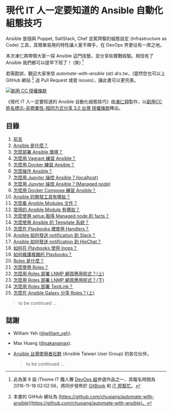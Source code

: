 # 現代 IT 人一定要知道的 Ansible 自動化組態技巧

Ansible 是個與 Puppet, SaltStack, Chef 並駕齊驅的組態設定 (Infrastructure as Code) 工具，其簡單易用的特性讓人愛不釋手，在 DevOps 界更佔有一席之地。

本次凍仁將帶領大家一探 Ansible 這門技藝，並分享些實戰經驗。相信有了 Ansible 我們都可以提早下班了！ (笑) [^1]

若需勘誤，觀迎大家來信 _automate-with-ansible (at) drx.tw_，(當然您也可以上 GitHub 網站 [^2] 送 Pull Request 或發 issues)，讓此書可以更完美。

<a rel="license" href="http://creativecommons.org/licenses/by-nc-sa/3.0/tw/" target="_blank"><img alt="創用 CC 授權條款" style="border-width:0" src="https://i.creativecommons.org/l/by-nc-sa/3.0/tw/88x31.png" /></a>

《現代 IT 人一定要知道的 Ansible 自動化組態技巧》由[凍仁翔][chusiang]製作，以[創用CC 姓名標示-非商業性-相同方式分享 3.0 台灣 授權條款][cc-by-nc-sa]釋出。


## 目錄

1. [前言](01.intro.md)
1. [Ansible 是什麼？](02.what-is-the-ansible.md)
1. [怎麼部署 Ansible 環境？](03.how-to-deploy-the-ansible.md)
1. [怎麼用 Vagrant 練習 Ansible？](04.how-to-practive-the-ansible-with-vagrant.md)
1. [怎麼用 Docker 練習 Ansible？](05.how-to-practive-the-ansible-with-docker.md)
1. [怎麼操作 Ansible？](06.how-to-use-the-ansible.md)
1. [怎麼用 Jupyter 操控 Ansible？(localhost)](07.how-to-practive-the-ansible-with-jupyter1.md)
1. [怎麼用 Jupyter 操控 Ansible？(Managed node)](08.how-to-practive-the-ansible-with-jupyter2.md)
1. [怎麼用 Docker Compose 練習 Ansible？](09.how-to-practive-the-ansible-with-docker-compose.md)
1. [Ansible 的開發工具有哪些？](10.which-are-the-ansible-developer-tools.md)
1. [怎麼看 Ansible Modules 文件？](11.how-to-see-the-ansible-module-document.md)
1. [常用的 Ansible Module 有哪些？](12.which-are-the-commonly-used-modules.md)
1. [怎麼使用 setup 取得 Managed node 的 facts？](13.how-to-get-the-managed-node-facts-with-setup.md)
1. [怎麼使用 Ansible 的 Template 系統？](14.how-to-use-the-ansible-template-system.md)
1. [怎麼在 Playbooks 裡使用 Handlers？](15.how-to-use-handlers-in-playbooks.md)
1. [Ansible 如何發送 notification 到 Slack？](16.how-to-send-notification-to-slack-on-ansible.md)
1. [Ansible 如何發送 notification 到 HipChat？](17.how-to-send-notification-to-hipchat-on-ansible.md)
1. [如何在 Playbooks 使用 loops？](18.how-to-use-loops-in-playbooks.md)
1. [如何維護複雜的 Playbooks？](19.how-to-maintain-the-complex-playbooks.md)
1. [Roles 是什麼？](20.what-is-the-roles.md)
1. [怎麼使用 Roles？](21.how-to-use-the-roles.md)
1. [怎麼用 Roles 部署 LNMP 網頁應用程式？(上)](22.how-to-setup-lnmp-webapp-with-roles-1.md)
1. [怎麼用 Roles 部署 LNMP 網頁應用程式？(下)](23.how-to-setup-lnmp-webapp-with-roles-2.md)
1. [怎麼用 Roles 部署 TestLink？](24.how-to-setup-testlink-with-roles.md)
1. [怎麼在 Ansible Galaxy 分享 Roles？(上)](25.how_to_share_roles_on_galaxy-1.md)



  > to be continued ...


## 誌謝

- William Yeh ([@william_yeh][william_yeh]).
- Max Huang ([@sakanamax][sakanamax]).
- [Ansible 台灣使用者社群][ansible-tw] (Ansible Taiwan User Group) 的各位伙伴。

    > to be continued ...


[^1]: 此為第 8 屆 iThome IT 鐵人賽 [DevOps 組][devops_team]參選作品之一，其報名時間為 2016-11-18 02:02:56，將同步發佈於 [GitBook][gitbook] 和 [iT 邦幫忙][ithelp]。
[^2]: 本書的 GitHub 網址為 [https://github.com/chusiang/automate-with-ansible](https://github.com/chusiang/automate-with-ansible)。

[chusiang]: http://note.drx.tw/
[cc-by-nc-sa]: http://creativecommons.org/licenses/by-nc-sa/3.0/tw/
[william_yeh]: https://twitter.com/william_yeh
[sakanamax]: https://twitter.com/sakanamax
[ansible-tw]: http://ansible.tw/
[devops_team]: http://ithelp.ithome.com.tw/ironman/signup/list?group=devops
[gitbook]: https://www.gitbook.com/book/chusiang/automate-with-ansible/details
[ithelp]: http://ithelp.ithome.com.tw/users/20031776/ironman/1022

